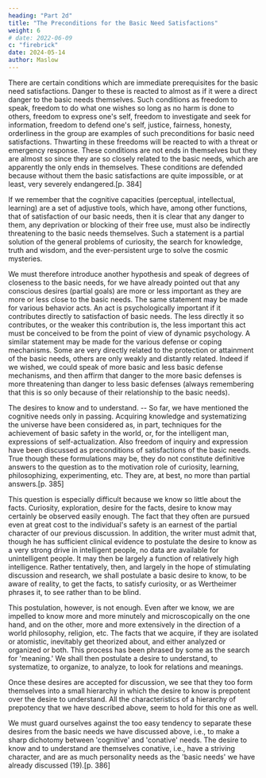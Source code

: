 ```yaml
---
heading: "Part 2d"
title: "The Preconditions for the Basic Need Satisfactions"
weight: 6
# date: 2022-06-09
c: "firebrick"
date: 2024-05-14
author: Maslow
---
```




There are certain conditions which are immediate prerequisites for the basic need satisfactions. Danger to these is reacted to almost as if it were a direct danger to the basic needs themselves. Such conditions as freedom to speak, freedom to do what one wishes so long as no harm is done to others, freedom to express one's self, freedom to investigate and seek for information, freedom to defend one's self, justice, fairness, honesty, orderliness in the group are examples of such preconditions for basic need satisfactions. Thwarting in these freedoms will be reacted to with a threat or emergency response. These conditions are not ends in themselves but they are almost so since they are so closely related to the basic needs, which are apparently the only ends in themselves. These conditions are defended because without them the basic satisfactions are quite impossible, or at least, very severely endangered.[p. 384]

If we remember that the cognitive capacities (perceptual, intellectual, learning) are a set of adjustive tools, which have, among other functions, that of satisfaction of our basic needs, then it is clear that any danger to them, any deprivation or blocking of their free use, must also be indirectly threatening to the basic needs themselves. Such a statement is a partial solution of the general problems of curiosity, the search for knowledge, truth and wisdom, and the ever-persistent urge to solve the cosmic mysteries.

We must therefore introduce another hypothesis and speak of degrees of closeness to the basic needs, for we have already pointed out that any conscious desires (partial goals) are more or less important as they are more or less close to the basic needs. The same statement may be made for various behavior acts. An act is psychologically important if it contributes directly to satisfaction of basic needs. The less directly it so contributes, or the weaker this contribution is, the less important this act must be conceived to be from the point of view of dynamic psychology. A similar statement may be made for the various defense or coping mechanisms. Some are very directly related to the protection or attainment of the basic needs, others are only weakly and distantly related. Indeed if we wished, we could speak of more basic and less basic defense mechanisms, and then affirm that danger to the more basic defenses is more threatening than danger to less basic defenses (always remembering that this is so only because of their relationship to the basic needs).

The desires to know and to understand. -- So far, we have mentioned the cognitive needs only in passing. Acquiring knowledge and systematizing the universe have been considered as, in part, techniques for the achievement of basic safety in the world, or, for the intelligent man, expressions of self-actualization. Also freedom of inquiry and expression have been discussed as preconditions of satisfactions of the basic needs. True though these formulations may be, they do not constitute definitive answers to the question as to the motivation role of curiosity, learning, philosophizing, experimenting, etc. They are, at best, no more than partial answers.[p. 385]

This question is especially difficult because we know so little about the facts. Curiosity, exploration, desire for the facts, desire to know may certainly be observed easily enough. The fact that they often are pursued even at great cost to the individual's safety is an earnest of the partial character of our previous discussion. In addition, the writer must admit that, though he has sufficient clinical evidence to postulate the desire to know as a very strong drive in intelligent people, no data are available for unintelligent people. It may then be largely a function of relatively high intelligence. Rather tentatively, then, and largely in the hope of stimulating discussion and research, we shall postulate a basic desire to know, to be aware of reality, to get the facts, to satisfy curiosity, or as Wertheimer phrases it, to see rather than to be blind.

This postulation, however, is not enough. Even after we know, we are impelled to know more and more minutely and microscopically on the one hand, and on the other, more and more extensively in the direction of a world philosophy, religion, etc. The facts that we acquire, if they are isolated or atomistic, inevitably get theorized about, and either analyzed or organized or both. This process has been phrased by some as the search for 'meaning.' We shall then postulate a desire to understand, to systematize, to organize, to analyze, to look for relations and meanings.

Once these desires are accepted for discussion, we see that they too form themselves into a small hierarchy in which the desire to know is prepotent over the desire to understand. All the characteristics of a hierarchy of prepotency that we have described above, seem to hold for this one as well.

We must guard ourselves against the too easy tendency to separate these desires from the basic needs we have discussed above, i.e., to make a sharp dichotomy between 'cognitive' and 'conative' needs. The desire to know and to understand are themselves conative, i.e., have a striving character, and are as much personality needs as the 'basic needs' we have already discussed (19).[p. 386]

